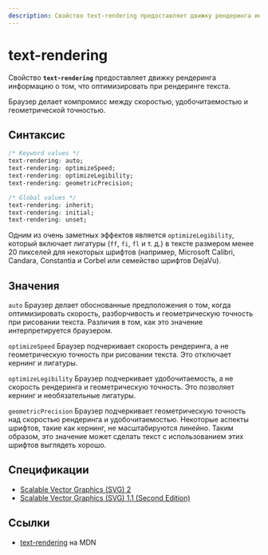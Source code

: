 ```yaml
---
description: Свойство text-rendering предоставляет движку рендеринга информацию о том, что оптимизировать при рендеринге текста
---
```


# text-rendering

Свойство **`text-rendering`** предоставляет движку рендеринга информацию о том, что оптимизировать при рендеринге текста.

Браузер делает компромисс между скоростью, удобочитаемостью и геометрической точностью.

## Синтаксис

```css
/* Keyword values */
text-rendering: auto;
text-rendering: optimizeSpeed;
text-rendering: optimizeLegibility;
text-rendering: geometricPrecision;

/* Global values */
text-rendering: inherit;
text-rendering: initial;
text-rendering: unset;
```

Одним из очень заметных эффектов является `optimizeLegibility`, который включает лигатуры (`ff`, `fi`, `fl` и т. д.) в тексте размером менее 20 пикселей для некоторых шрифтов (например, Microsoft Calibri, Candara, Constantia и Corbel или семейство шрифтов DejaVu).

## Значения

`auto`
Браузер делает обоснованные предположения о том, когда оптимизировать скорость, разборчивость и геометрическую точность при рисовании текста. Различия в том, как это значение интерпретируется браузером.

`optimizeSpeed`
Браузер подчеркивает скорость рендеринга, а не геометрическую точность при рисовании текста. Это отключает кернинг и лигатуры.

`optimizeLegibility`
Браузер подчеркивает удобочитаемость, а не скорость рендеринга и геометрическую точность. Это позволяет кернинг и необязательные лигатуры.

`geometricPrecision`
Браузер подчеркивает геометрическую точность над скоростью рендеринга и удобочитаемостью. Некоторые аспекты шрифтов, такие как кернинг, не масштабируются линейно. Таким образом, это значение может сделать текст с использованием этих шрифтов выглядеть хорошо.

## Спецификации

- [Scalable Vector Graphics (SVG) 2](https://svgwg.org/svg2-draft/painting.html#TextRenderingProperty)
- [Scalable Vector Graphics (SVG) 1.1 (Second Edition)](https://www.w3.org/TR/SVG11/painting.html#TextRenderingProperty)

## Ссылки

- [text-rendering](https://developer.mozilla.org/ru/docs/Web/CSS/text-rendering) на MDN
